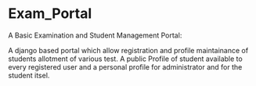 # Exam_Portal

A Basic Examination and Student Management Portal:

A django based portal which allow registration and profile maintainance of students allotment of various test.
A public Profile of student available to every registered user and a personal profile for administrator and for the student itsel.

